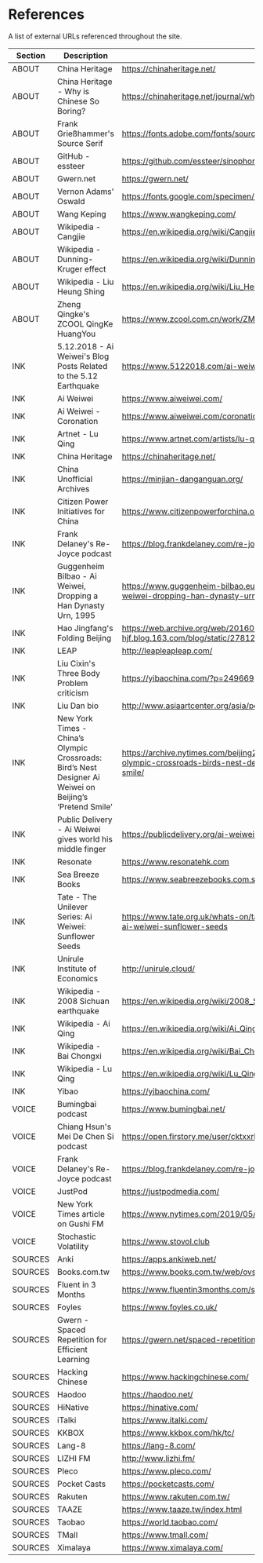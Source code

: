 # References

A list of external URLs referenced throughout the site.

| Section | Description | Link |
| --- | --- | --- |
| ABOUT | China Heritage | https://chinaheritage.net/ |
| ABOUT | China Heritage - Why is Chinese So Boring? | https://chinaheritage.net/journal/why-is-chinese-so-boring/ |
| ABOUT | Frank Grießhammer's Source Serif | https://fonts.adobe.com/fonts/source-serif |
| ABOUT | GitHub - essteer | https://github.com/essteer/sinophonia |
| ABOUT | Gwern.net | https://gwern.net/ |
| ABOUT | Vernon Adams' Oswald | https://fonts.google.com/specimen/Oswald |
| ABOUT | Wang Keping | https://www.wangkeping.com/ |
| ABOUT | Wikipedia - Cangjie | https://en.wikipedia.org/wiki/Cangjie |
| ABOUT | Wikipedia - Dunning-Kruger effect | https://en.wikipedia.org/wiki/Dunning%E2%80%93Kruger_effect |
| ABOUT | Wikipedia - Liu Heung Shing | https://en.wikipedia.org/wiki/Liu_Heung_Shing |
| ABOUT | Zheng Qingke's ZCOOL QingKe HuangYou | https://www.zcool.com.cn/work/ZMTg5MDEyMDQ=.html |
| INK | 5.12.2018 - Ai Weiwei's Blog Posts Related to the 5.12 Earthquake | https://www.5122018.com/ai-weiweis-blog-chinese |
| INK | Ai Weiwei | https://www.aiweiwei.com/ |
| INK | Ai Weiwei - Coronation | https://www.aiweiwei.com/coronation |
| INK | Artnet - Lu Qing | https://www.artnet.com/artists/lu-qing/biography |
| INK | China Heritage | https://chinaheritage.net/ |
| INK | China Unofficial Archives | https://minjian-danganguan.org/ |
| INK | Citizen Power Initiatives for China | https://www.citizenpowerforchina.org/ |
| INK | Frank Delaney's Re-Joyce podcast | https://blog.frankdelaney.com/re-joyce/ |
| INK | Guggenheim Bilbao - Ai Weiwei, Dropping a Han Dynasty Urn, 1995 | https://www.guggenheim-bilbao.eus/en/learn/schools/teachers-guides/ai-weiwei-dropping-han-dynasty-urn-1995 |
| INK | Hao Jingfang's Folding Beijing | https://web.archive.org/web/20160822161228/http://jessica-hjf.blog.163.com/blog/static/278128102015240444791/ |
| INK | LEAP | http://leapleapleap.com/ |
| INK | Liu Cixin's Three Body Problem criticism | https://yibaochina.com/?p=249669 |
| INK | Liu Dan bio | http://www.asiaartcenter.org/asia/portfolio/%E5%8A%89%E4%B8%B9/ |
| INK | New York Times - China’s Olympic Crossroads: Bird’s Nest Designer Ai Weiwei on Beijing’s ‘Pretend Smile’ | https://archive.nytimes.com/beijing2008.blogs.nytimes.com/2008/08/04/chinas-olympic-crossroads-birds-nest-designer-ai-weiwei-on-beijings-pretend-smile/ |
| INK | Public Delivery - Ai Weiwei gives world his middle finger | https://publicdelivery.org/ai-weiwei-study-of-perspective/ |
| INK | Resonate | https://www.resonatehk.com |
| INK | Sea Breeze Books | https://www.seabreezebooks.com.sg/products/short-tongue-bilingual-edition |
| INK | Tate - The Unilever Series: Ai Weiwei: Sunflower Seeds | https://www.tate.org.uk/whats-on/tate-modern/unilever-series/unilever-series-ai-weiwei-sunflower-seeds |
| INK | Unirule Institute of Economics | http://unirule.cloud/ |
| INK | Wikipedia - 2008 Sichuan earthquake | https://en.wikipedia.org/wiki/2008_Sichuan_earthquake |
| INK | Wikipedia - Ai Qing | https://en.wikipedia.org/wiki/Ai_Qing |
| INK | Wikipedia - Bai Chongxi | https://en.wikipedia.org/wiki/Bai_Chongxi |
| INK | Wikipedia - Lu Qing | https://en.wikipedia.org/wiki/Lu_Qing |
| INK | Yibao | https://yibaochina.com/ |
| VOICE | Bumingbai podcast | https://www.bumingbai.net/ |
| VOICE | Chiang Hsun's Mei De Chen Si podcast | https://open.firstory.me/user/cktxxrlw27ioo0898okcvd43b |
| VOICE | Frank Delaney's Re-Joyce podcast | https://blog.frankdelaney.com/re-joyce/ |
| VOICE | JustPod | https://justpodmedia.com/ |
| VOICE | New York Times article on Gushi FM | https://www.nytimes.com/2019/05/12/world/asia/china-podcast-gushi-fm.html |
| VOICE | Stochastic Volatility | https://www.stovol.club |
| SOURCES | Anki | https://apps.ankiweb.net/ |
| SOURCES | Books.com.tw | https://www.books.com.tw/web/ovs |
| SOURCES | Fluent in 3 Months | https://www.fluentin3months.com/spaced-repetition/ |
| SOURCES | Foyles | https://www.foyles.co.uk/ |
| SOURCES | Gwern - Spaced Repetition for Efficient Learning | https://gwern.net/spaced-repetition |
| SOURCES | Hacking Chinese | https://www.hackingchinese.com/ |
| SOURCES | Haodoo | https://haodoo.net/ |
| SOURCES | HiNative | https://hinative.com/ |
| SOURCES | iTalki | https://www.italki.com/ |
| SOURCES | KKBOX | https://www.kkbox.com/hk/tc/ |
| SOURCES | Lang-8 | https://lang-8.com/ |
| SOURCES | LIZHI FM | http://www.lizhi.fm/ |
| SOURCES | Pleco | https://www.pleco.com/ |
| SOURCES | Pocket Casts | https://pocketcasts.com/ |
| SOURCES | Rakuten | https://www.rakuten.com.tw/ |
| SOURCES | TAAZE | https://www.taaze.tw/index.html |
| SOURCES | Taobao | https://world.taobao.com/ |
| SOURCES | TMall | https://www.tmall.com/ |
| SOURCES | Ximalaya | https://www.ximalaya.com/ |
